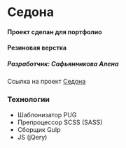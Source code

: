# Седона

#### Проект сделан для портфолио
#### Резиновая верстка
##### Разработчик: Сафьянникова Алена

Ссылка на проект [Седона](https://safyann.github.io/Sedona/)

### Технологии
- Шаблонизатор PUG
- Препроцессор SCSS (SASS)
- Сборщик Gulp
- JS (jQery)
